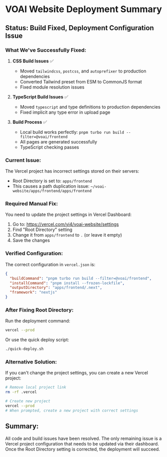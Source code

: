 # VOAI Website Deployment Summary

## Status: Build Fixed, Deployment Configuration Issue

### What We've Successfully Fixed:

1. **CSS Build Issues** ✅
   - Moved `tailwindcss`, `postcss`, and `autoprefixer` to production dependencies
   - Converted Tailwind preset from ESM to CommonJS format
   - Fixed module resolution issues

2. **TypeScript Build Issues** ✅
   - Moved `typescript` and type definitions to production dependencies
   - Fixed implicit any type error in upload page

3. **Build Process** ✅
   - Local build works perfectly: `pnpm turbo run build --filter=@voai/frontend`
   - All pages are generated successfully
   - TypeScript checking passes

### Current Issue:

The Vercel project has incorrect settings stored on their servers:
- Root Directory is set to: `apps/frontend` 
- This causes a path duplication issue: `~/voai-website/apps/frontend/apps/frontend`

### Required Manual Fix:

You need to update the project settings in Vercel Dashboard:

1. Go to: https://vercel.com/vi4/voai-website/settings
2. Find "Root Directory" setting
3. Change it from `apps/frontend` to `.` (or leave it empty)
4. Save the changes

### Verified Configuration:

The correct configuration in `vercel.json` is:
```json
{
  "buildCommand": "pnpm turbo run build --filter=@voai/frontend",
  "installCommand": "pnpm install --frozen-lockfile",
  "outputDirectory": "apps/frontend/.next",
  "framework": "nextjs"
}
```

### After Fixing Root Directory:

Run the deployment command:
```bash
vercel --prod
```

Or use the quick deploy script:
```bash
./quick-deploy.sh
```

### Alternative Solution:

If you can't change the project settings, you can create a new Vercel project:
```bash
# Remove local project link
rm -rf .vercel

# Create new project
vercel --prod
# When prompted, create a new project with correct settings
```

## Summary:

All code and build issues have been resolved. The only remaining issue is a Vercel project configuration that needs to be updated via their dashboard. Once the Root Directory setting is corrected, the deployment will succeed.